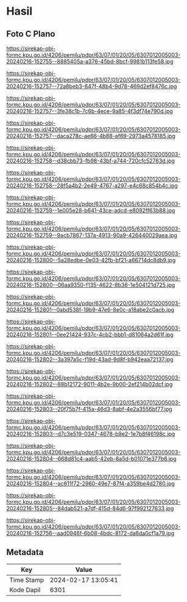 # Hasil

## Foto C Plano

https://sirekap-obj-formc.kpu.go.id/4206/pemilu/pdpr/63/07/01/20/05/6307012005003-20240216-152755--8885405a-a376-45bd-8bcf-9981b113fe58.jpg

https://sirekap-obj-formc.kpu.go.id/4206/pemilu/pdpr/63/07/01/20/05/6307012005003-20240216-152757--72a8beb3-647f-48b4-9d78-469d2ef8476c.jpg

https://sirekap-obj-formc.kpu.go.id/4206/pemilu/pdpr/63/07/01/20/05/6307012005003-20240216-152757--3fe38c1b-7c6b-4ece-9a85-4f3df74e790d.jpg

https://sirekap-obj-formc.kpu.go.id/4206/pemilu/pdpr/63/07/01/20/05/6307012005003-20240216-152757--daca278c-ae66-4b88-af69-2973a4578185.jpg

https://sirekap-obj-formc.kpu.go.id/4206/pemilu/pdpr/63/07/01/20/05/6307012005003-20240216-152758--d38cbb73-fb98-43bf-a744-720cfc52763d.jpg

https://sirekap-obj-formc.kpu.go.id/4206/pemilu/pdpr/63/07/01/20/05/6307012005003-20240216-152758--28f5a4b2-2e49-4767-a297-e4c68c854b4c.jpg

https://sirekap-obj-formc.kpu.go.id/4206/pemilu/pdpr/63/07/01/20/05/6307012005003-20240216-152759--1e005e28-b641-43ce-adcd-e8092ff63b88.jpg

https://sirekap-obj-formc.kpu.go.id/4206/pemilu/pdpr/63/07/01/20/05/6307012005003-20240216-152759--9acb7867-137a-4913-90a9-426440029aea.jpg

https://sirekap-obj-formc.kpu.go.id/4206/pemilu/pdpr/63/07/01/20/05/6307012005003-20240216-152800--5a28edbe-0e03-42fb-bf21-a66714dc8db9.jpg

https://sirekap-obj-formc.kpu.go.id/4206/pemilu/pdpr/63/07/01/20/05/6307012005003-20240216-152800--06aa9350-f135-4622-8b36-1e504121d725.jpg

https://sirekap-obj-formc.kpu.go.id/4206/pemilu/pdpr/63/07/01/20/05/6307012005003-20240216-152801--0abd538f-19b9-47e6-8e0c-a18abe2c0acb.jpg

https://sirekap-obj-formc.kpu.go.id/4206/pemilu/pdpr/63/07/01/20/05/6307012005003-20240216-152801--0ee21424-937c-4cb2-bbb1-d81064a2d61f.jpg

https://sirekap-obj-formc.kpu.go.id/4206/pemilu/pdpr/63/07/01/20/05/6307012005003-20240216-152802--3a397a5c-f19d-43ad-9d8f-b942eaa72137.jpg

https://sirekap-obj-formc.kpu.go.id/4206/pemilu/pdpr/63/07/01/20/05/6307012005003-20240216-152802--88b12172-9011-4b2e-9b00-2ef214b02dcf.jpg

https://sirekap-obj-formc.kpu.go.id/4206/pemilu/pdpr/63/07/01/20/05/6307012005003-20240216-152803--20f75b7f-415a-46d3-8abf-4e2a3556bf77.jpg

https://sirekap-obj-formc.kpu.go.id/4206/pemilu/pdpr/63/07/01/20/05/6307012005003-20240216-152803--d7c3e519-0347-4678-b9e2-1e7b8f46198c.jpg

https://sirekap-obj-formc.kpu.go.id/4206/pemilu/pdpr/63/07/01/20/05/6307012005003-20240216-152804--668d81c4-aab5-42eb-8a5d-b01071e377b6.jpg

https://sirekap-obj-formc.kpu.go.id/4206/pemilu/pdpr/63/07/01/20/05/6307012005003-20240216-152804--ac611f72-2960-49e7-87f4-a359be4d2780.jpg

https://sirekap-obj-formc.kpu.go.id/4206/pemilu/pdpr/63/07/01/20/05/6307012005003-20240216-152805--84dab521-a7df-415d-84d6-97f992127633.jpg

https://sirekap-obj-formc.kpu.go.id/4206/pemilu/pdpr/63/07/01/20/05/6307012005003-20240216-152756--aad0946f-6b08-4bdc-8172-da6da0cf1a79.jpg


## Metadata

| Key        | Value               |
| ---------- | ------------------- |
| Time Stamp | 2024-02-17 13:05:41 |
| Kode Dapil | 6301                |



